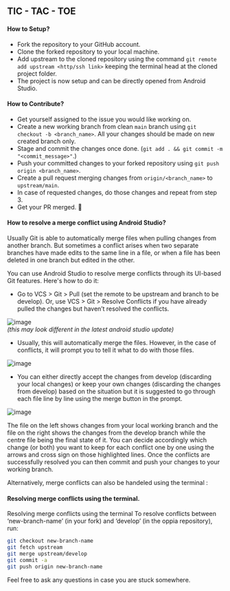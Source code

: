 ## TIC - TAC - TOE

#### How to Setup?

- Fork the repository to your GitHub account.
- Clone the forked repository to your local machine.
- Add upstream to the cloned repository using the command `git remote add upstream <http/ssh link>` keeping the terminal head at the cloned project folder.
- The project is now setup and can be directly opened from Android Studio.

#### How to Contribute?

- Get yourself assigned to the issue you would like working on.
- Create a new working branch from clean `main` branch using `git checkout -b <branch_name>`. All your changes should be made on new created branch only.
- Stage and commit the changes once done. (`git add . && git commit -m "<commit_message>"`.)
- Push your committed changes to your forked repository using `git push origin <branch_name>`.
- Create a pull request merging changes from `origin/<branch_name>` to `upstream/main`.
- In case of requested changes, do those changes and repeat from step 3.
- Get your PR merged. 🎉

#### How to resolve a merge conflict using Android Studio?

Usually Git is able to automatically merge files when pulling changes from another branch. But sometimes a conflict arises when two separate branches have made edits to the same line in a file, or when a file has been deleted in one branch but edited in the other.

You can use Android Studio to resolve merge conflicts through its UI-based Git features. Here's how to do it:

- Go to VCS > Git > Pull (set the remote to be upstream and branch to be develop). Or, use VCS > Git > Resolve Conflicts if you have already pulled the changes but haven’t resolved the conflicts.

![image](https://user-images.githubusercontent.com/76056229/158016628-1194e344-749b-4583-9742-15549ef753e7.png)
<br>
*(this may look different in the latest android studio update)*

- Usually, this will automatically merge the files. However, in the case of conflicts, it will prompt you to tell it what to do with those files.

![image](https://user-images.githubusercontent.com/76056229/158016644-ddd7715c-b424-4926-88a9-706fab2d3c63.png)

- You can either directly accept the changes from develop (discarding your local changes) or keep your own changes (discarding the changes from develop) based on the situation but it is suggested to go through each file line by line using the merge button in the prompt.

![image](https://user-images.githubusercontent.com/76056229/158016657-91e84d88-67b6-4b85-985a-ba3fc618d34a.png)

The file on the left shows changes from your local working branch and the file on the right shows the changes from the develop branch while the centre file being the final state of it. You can decide accordingly which change (or both) you want to keep for each conflict one by one using the arrows and cross sign on those highlighted lines. Once the conflicts are successfully resolved you can then commit and push your changes to your working branch.

Alternatively, merge conflicts can also be handeled using the terminal :
#### Resolving merge conflicts using the terminal.
Resolving merge conflicts using the terminal
To resolve conflicts between ‘new-branch-name’ (in your fork) and ‘develop’ (in the oppia repository), run:

```bash
git checkout new-branch-name
git fetch upstream
git merge upstream/develop
git commit -a
git push origin new-branch-name
```

Feel free to ask any questions in case you are stuck somewhere.

